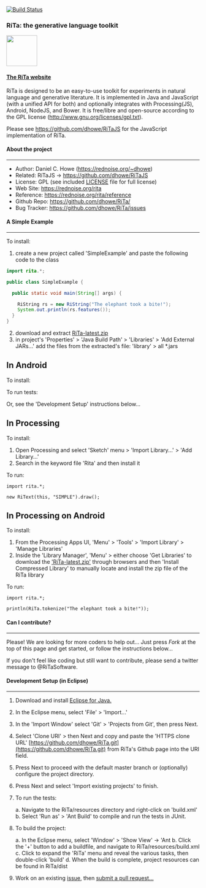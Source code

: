 [![Build Status](https://travis-ci.org/dhowe/RiTa.svg?branch=master)](https://travis-ci.org/dhowe/RiTa)

### RiTa: the generative language toolkit

<a href="https://rednoise.org/rita/"><img height=80 src="https://rednoise.org/rita/img/RiTa-logo3.png"/></a>

#### <a href="https://rednoise.org/rita">The RiTa website</a>

RiTa is designed to be an easy-to-use toolkit for experiments in natural language and generative literature. It is implemented in Java and JavaScript (with a unified API for both) and optionally integrates with Processing(JS), Android, NodeJS, and Bower. It is free/libre and open-source according to the GPL license (http://www.gnu.org/licenses/gpl.txt).

Please see https://github.com/dhowe/RiTaJS for the JavaScript implementation of RiTa.  

#### About the project
--------
* Author:         Daniel C. Howe (https://rednoise.org/~dhowe)
* Related:			RiTaJS -> https://github.com/dhowe/RiTaJS
* License:			GPL (see included [LICENSE](https://github.com/dhowe/RiTa/blob/master/LICENSE) file for full license)
* Web Site:       https://rednoise.org/rita
* Reference:      https://rednoise.org/rita/reference
* Github Repo:    https://github.com/dhowe/RiTa/
* Bug Tracker:    https://github.com/dhowe/RiTa/issues

#### A Simple Example
--------
To install:
1. create a new project called 'SimpleExample' and paste the following code to the class
```Java
import rita.*;

public class SimpleExample {

  public static void main(String[] args) {

    RiString rs = new RiString("The elephant took a bite!");
    System.out.println(rs.features());
  }
}
```
2. download and extract [RiTa-latest.zip](https://rednoise.org/rita/download/RiTa-latest.zip)
2. in project's 'Properties' > 'Java Build Path' > 'Libraries' > 'Add External JARs...' add the files from the extracted's file: 'library' > all *.jars

In Android
--------
To install:


To run tests:


Or, see the 'Development Setup' instructions below...

In Processing
--------
To install:

1. Open Processing and select 'Sketch' menu > 'Import Library...' > 'Add Library...'
2. Search in the keyword file 'Rita' and then install it

To run:
```
import rita.*;

new RiText(this, "SIMPLE").draw();
```

In Processing on Android
--------
To install:

1. From the Processing Apps UI, 'Menu' > 'Tools' > 'Import Library' > 'Manage Libraries'
2. Inside the 'Library Manager', 'Menu' > either choose 'Get Libraries' to download the ['RiTa-latest.zip'](https://rednoise.org/rita/download/RiTa-latest.zip) through browsers and then 'Install Compressed Library' to manually locate and install the zip file of the RiTa library

To run:
```
import rita.*;

println(RiTa.tokenize("The elephant took a bite!"));
```

#### Can I contribute?
--------
Please! We are looking for more coders to help out... Just press *Fork* at the top of this page and get started, or follow the instructions below...

If you don't feel like coding but still want to contribute, please send a twitter message to @RiTaSoftware.


#### Development Setup (in Eclipse)
--------

1. Download and install [Eclipse for Java.](https://www.eclipse.org/downloads/)

2. In the Eclipse menu, select 'File' > 'Import...'

3. In the 'Import Window' select 'Git' > 'Projects from Git', then press Next.

3. Select 'Clone URI' > then Next and copy and paste the 'HTTPS clone URL'     [https://github.com/dhowe/RiTa.git](https://github.com/dhowe/RiTa.git)  from RiTa's Github page into the URI field.

4. Press Next to proceed with the default master branch or (optionally) configure the project directory.

5. Press Next and select 'Import existing projects' to finish.

6. To run the tests:

   a. Navigate to the RiTa/resources directory and right-click on 'build.xml'
   b. Select 'Run as' > 'Ant Build' to compile and run the tests in JUnit.

7. To build the project:

   a. In the Eclipse menu, select 'Window' > 'Show View' -> 'Ant
   b. Click the '+' button to add a buildfile, and navigate to RiTa/resources/build.xml
   c. Click to expand the 'RiTa' menu and reveal the various tasks, then double-click 'build'
   d. When the build is complete, project resources can be found in RiTa/dist

8. Work on an existing [issue](https://github.com/dhowe/RiTa/issues?q=is%3Aopen+is%3Aissue), then [submit a pull request...](https://help.github.com/articles/creating-a-pull-request)
